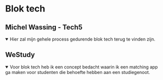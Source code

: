 # Blok tech

## Michel Wassing - Tech5

<details open>
<summary>Hier zal mijn gehele process gedurende blok tech terug te vinden zijn.</summary>
</details>





## WeStudy

<details open>
<summary>
Voor blok tech heb ik een concept bedacht waarin ik een matching app ga maken voor studenten die behoefte hebben aan een studiegenoot. 
</summary>

 
</details>
